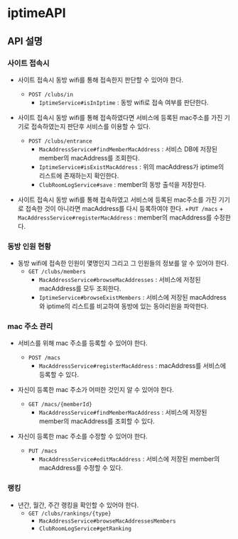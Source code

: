 # iptimeAPI

## API 설명


### 사이트 접속시

+ 사이트 접속시 동방 wifi를 통해 접속한지 판단할 수 있어야 한다.
    + `POST /clubs/in`
        + `IptimeService#isInIptime` : 동방 wifi로 접속 여부를 판단한다.

+ 사이트 접속시 동방 wifi를 통해 접속하였다면 서비스에 등록된 mac주소를 가진 기기로 접속하였는지 판단후 서비스를 이용할 수 있다.
    + `POST /clubs/entrance`
        + `MacAddressService#findMemberMacAddress` : 서비스 DB에 저장된 member의 macAddress를 조회한다.
        + `IptimeService#isExistMacAddress` : 위의 macAddress가 iptime의 리스트에 존재하는지 확인한다.
        + `ClubRoomLogService#save` : member의 동방 출석을 저장한다.
+ 사이트 접속시 동방 wifi를 통해 접속하였고 서비스에 등록된 mac주소를 가진 기기로 접속한 것이 아니라면 macAddress를 다시 등록하여야 한다.
    +`PUT /macs`
        + `MacAddressService#registerMacAddress` : member의 macAddress를 수정한다.


### 동방 인원 현황

+ 동방 wifi에 접속한 인원이 몇명인지 그리고 그 인원들의 정보를 알 수 있어야 한다.
    + `GET /clubs/members`
        + `MacAddressService#browseMacAddresses` : 서비스에 저정된 macAddress를 모두 조회한다.
        + `IptimeService#browseExistMembers` : 서비스에 저장된 macAddress와 iptime의 리스트를 비교하여 동방에 있는 동아리원을 파악한다.

    
### mac 주소 관리

+ 서비스를 위해 mac 주소를 등록할 수 있어야 한다.
    + `POST /macs`
        + `MacAddressService#registerMacAddress` : macAddress를 서비스에 등록할 수 있다.

+ 자신이 등록한 mac 주소가 어떠한 것인지 알 수 있어야 한다.
    + `GET /macs/{memberId}`
        + `MacAddressService#findMemberMacAddress` : 서비스에 저장된 member의 macAddress를 조회할 수 있다.

+ 자신이 등록한 mac 주소를 수정할 수 있어야 한다.
    + `PUT /macs`
        + `MacAddressService#editMacAddress` : 서비스에 저장된 member의 macAddress를 수정할 수 있다.

    
### 랭킹

+ 년간, 월간, 주간 랭킹을 확인할 수 있어야 한다.
    + `GET /clubs/rankings/{type}`
        + `MacAddressService#browseMacAddressesMembers`
        + `ClubRoomLogService#getRanking`
